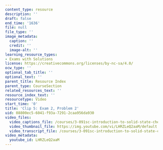 ```yaml
---
content_type: resource
description: ''
draft: false
end_time: '1636'
file: null
file_type: ''
image_metadata:
  caption: ''
  credit: ''
  image-alt: ''
learning_resource_types:
- Exams with Solutions
license: https://creativecommons.org/licenses/by-nc-sa/4.0/
ocw_type: ''
optional_tab_title: ''
optional_text: ''
parent_title: Resource Index
parent_type: CourseSection
related_resources_text: ''
resource_index_text: ''
resourcetype: Video
start_time: '0'
title: 'Clip 5: Exam 2, Problem 2'
uid: 08800ec5-6041-f93a-7291-2caa956da930
video_files:
  video_captions_file: /courses/3-091sc-introduction-to-solid-state-chemistry-fall-2010/5c9d8401f8ea57aca53640147db01480_LHRZLeQ2aaM.vtt
  video_thumbnail_file: https://img.youtube.com/vi/LHRZLeQ2aaM/default.jpg
  video_transcript_file: /courses/3-091sc-introduction-to-solid-state-chemistry-fall-2010/4bebda95ec8115d56a56051026415bca_LHRZLeQ2aaM.pdf
video_metadata:
  youtube_id: LHRZLeQ2aaM
---
```

